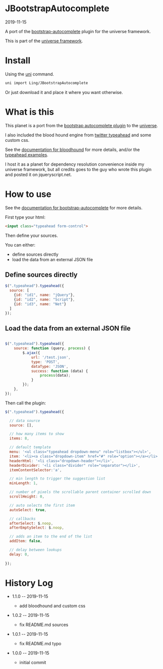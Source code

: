 JBootstrapAutocomplete
===========
2019-11-15



A port of the [bootstrap-autocomplete](https://www.jqueryscript.net/form/jQuery-Bootstrap-4-Typeahead-Plugin.html) plugin for the universe framework.


This is part of the [universe framework](https://github.com/karayabin/universe-snapshot).


Install
==========
Using the [uni](https://github.com/lingtalfi/universe-naive-importer) command.
```bash
uni import Ling/JBootstrapAutocomplete
```

Or just download it and place it where you want otherwise.







What is this
=============

This planet is a port from the [bootstrap autocomplete plugin](https://github.com/bassjobsen/Bootstrap-3-Typeahead) 
to the [universe](https://github.com/karayabin/universe-snapshot).

I also included the blood hound engine from [twitter typeahead](https://github.com/twitter/typeahead.js/blob/master/doc/jquery_typeahead.md)
and some custom css.

See the [documentation for bloodhound](https://github.com/twitter/typeahead.js/blob/master/doc/bloodhound.md) for more details,
and/or the [typeahead examples](http://twitter.github.io/typeahead.js/examples/). 

I host it as a planet for dependency resolution convenience inside my universe framework, but all credits
goes to the guy who wrote this plugin and posted it on jqueryscript.net.



How to use
==========


See the [documentation for bootstrap-autocomplete](https://github.com/bassjobsen/Bootstrap-3-Typeahead) for more details. 


First type your html:

```html
<input class="typeahead form-control">
```


Then define your sources.

You can either:

- define sources directly
- load the data from an external JSON file 


Define sources directly
---------
```js
$(".typeahead").typeahead({
  source: [
    {id: "id1", name: "jQuery"},
    {id: "id2", name: "Script"},
    {id: "id3", name: "Net"}
  ]
});

```

Load the data from an external JSON file
---------

```js

$(".typeahead").typeahead({ 
    source: function (query, process) {
        $.ajax({
            url: '/test.json',
            type: 'POST',
            dataType: 'JSON',
            success: function (data) {
                process(data);
            }
        });
    },
});
```



Then call the plugin:

```js
$(".typeahead").typeahead({ 

  // data source
  source: [],

  // how many items to show
  items: 8,

  // default template
  menu: '<ul class="typeahead dropdown-menu" role="listbox"></ul>',
  item: '<li><a class="dropdown-item" href="#" role="option"></a></li>',
  headerHtml: '<li class="dropdown-header"></li>',
  headerDivider: '<li class="divider" role="separator"></li>',
  itemContentSelector:'a',

  // min length to trigger the suggestion list
  minLength: 1,

  // number of pixels the scrollable parent container scrolled down
  scrollHeight: 0,

  // auto selects the first item
  autoSelect: true,

  // callbacks
  afterSelect: $.noop,
  afterEmptySelect: $.noop,

  // adds an item to the end of the list
  addItem: false,

  // delay between lookups
  delay: 0,
  
});


```









History Log
=============

- 1.1.0 -- 2019-11-15

    - add bloodhound and custom css
    
- 1.0.2 -- 2019-11-15

    - fix README.md sources
    
- 1.0.1 -- 2019-11-15

    - fix README.md typo
    
- 1.0.0 -- 2019-11-15

    - initial commit